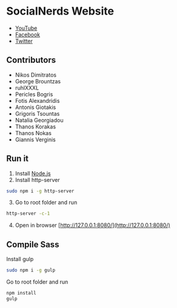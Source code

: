 # SocialNerds Website

* [YouTube](https://www.youtube.com/SocialNerdsGR)
* [Facebook](https://www.facebook.com/SocialNerdsGR)
* [Twitter](https://twitter.com/socialnerdsgr)

## Contributors
* Nikos Dimitratos
* George Brountzas
* ruhlXXXL 
* Pericles Bogris
* Fotis Alexandridis
* Antonis Giotakis
* Grigoris Tsountas
* Natalia Georgiadou
* Thanos Korakas
* Thanos Nokas
* Giannis Verginis

## Run it
1. Install [Node.js](https://nodejs.org/)
2. Install http-server
````bash
sudo npm i -g http-server
````
3. Go to root folder and run
````bash
http-server -c-1
````
4. Open in browser [http://127.0.0.1:8080/](http://127.0.0.1:8080/)

## Compile Sass
Install gulp
````bash
sudo npm i -g gulp
````
Go to root folder and run
````bash
npm install
gulp
````
